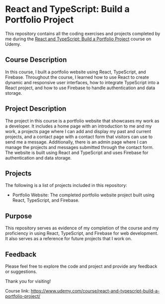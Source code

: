 # React and TypeScript: Build a Portfolio Project

This repository contains all the coding exercises and projects completed by me during the [React and TypeScript: Build a Portfolio Project](https://www.udemy.com/course/react-and-typescript-build-a-portfolio-project/) course on Udemy. 

## Course Description

In this course, I built a portfolio website using React, TypeScript, and Firebase. Throughout the course, I learned how to use React to create dynamic and responsive user interfaces, how to integrate TypeScript into a React project, and how to use Firebase to handle authentication and data storage.

## Project Description

The project in this course is a portfolio website that showcases my work as a developer. It includes a home page with an introduction to me and my work, a projects page where I can add and display my past and current projects, and a contact page with a contact form that visitors can use to send me a message. Additionally, there is an admin page where I can manage the projects and messages submitted through the contact form. The website is built using React and TypeScript and uses Firebase for authentication and data storage.

## Projects

The following is a list of projects included in this repository:

* Portfolio Website: The completed portfolio website project built using React, TypeScript, and Firebase.

## Purpose

This repository serves as evidence of my completion of the course and my proficiency in using React, TypeScript, and Firebase for web development. It also serves as a reference for future projects that I work on.

## Feedback

Please feel free to explore the code and project and provide any feedback or suggestions.

Thank you for visiting!

Course link: https://www.udemy.com/course/react-and-typescript-build-a-portfolio-project/
